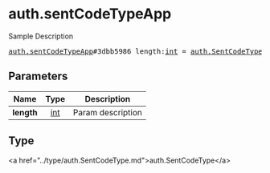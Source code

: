 # auth.sentCodeTypeApp

Sample Description

<pre>
<a href="../constructor/auth.sentCodeTypeApp.md">auth.sentCodeTypeApp</a>#3dbb5986 length:<a href="../type/int.md">int</a> = <a href="../type/auth.SentCodeType.md">auth.SentCodeType</a>;
</pre>

## Parameters

| Name | Type | Description |
|------|:----:|-------------|
| **length** | <a href="../type/int.md">int</a> | Param description |

## Type

&lt;a href=&#34;../type/auth.SentCodeType.md&#34;&gt;auth.SentCodeType&lt;/a&gt;
